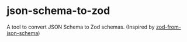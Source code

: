 # json-schema-to-zod

A tool to convert JSON Schema to Zod schemas. (Inspired by [zod-from-json-schema](https://github.com/glideapps/zod-from-json-schema))